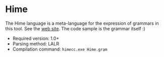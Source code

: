 # Hime #

The Hime language is a meta-language for the expression of grammars in this tool.
See the [web site](https://bitbucket.org/laurentw/hime).
The code sample is the grammar itself :)

* Required version: 1.0+
* Parsing method: LALR
* Compilation command: `himecc.exe Hime.gram`
